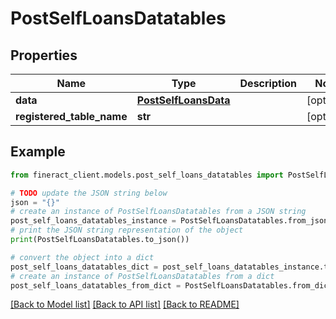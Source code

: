 # PostSelfLoansDatatables


## Properties

Name | Type | Description | Notes
------------ | ------------- | ------------- | -------------
**data** | [**PostSelfLoansData**](PostSelfLoansData.md) |  | [optional] 
**registered_table_name** | **str** |  | [optional] 

## Example

```python
from fineract_client.models.post_self_loans_datatables import PostSelfLoansDatatables

# TODO update the JSON string below
json = "{}"
# create an instance of PostSelfLoansDatatables from a JSON string
post_self_loans_datatables_instance = PostSelfLoansDatatables.from_json(json)
# print the JSON string representation of the object
print(PostSelfLoansDatatables.to_json())

# convert the object into a dict
post_self_loans_datatables_dict = post_self_loans_datatables_instance.to_dict()
# create an instance of PostSelfLoansDatatables from a dict
post_self_loans_datatables_from_dict = PostSelfLoansDatatables.from_dict(post_self_loans_datatables_dict)
```
[[Back to Model list]](../README.md#documentation-for-models) [[Back to API list]](../README.md#documentation-for-api-endpoints) [[Back to README]](../README.md)


